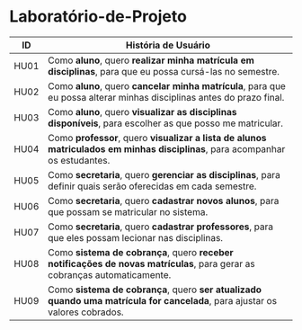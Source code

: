 # Laboratório-de-Projeto



| ID  | História de Usuário |
|-----|---------------------|
| HU01 | Como **aluno**, quero **realizar minha matrícula em disciplinas**, para que eu possa cursá-las no semestre. |
| HU02 | Como **aluno**, quero **cancelar minha matrícula**, para que eu possa alterar minhas disciplinas antes do prazo final. |
| HU03 | Como **aluno**, quero **visualizar as disciplinas disponíveis**, para escolher as que posso me matricular. |
| HU04 | Como **professor**, quero **visualizar a lista de alunos matriculados em minhas disciplinas**, para acompanhar os estudantes. |
| HU05 | Como **secretaria**, quero **gerenciar as disciplinas**, para definir quais serão oferecidas em cada semestre. |
| HU06 | Como **secretaria**, quero **cadastrar novos alunos**, para que possam se matricular no sistema. |
| HU07 | Como **secretaria**, quero **cadastrar professores**, para que eles possam lecionar nas disciplinas. |
| HU08 | Como **sistema de cobrança**, quero **receber notificações de novas matrículas**, para gerar as cobranças automaticamente. |
| HU09 | Como **sistema de cobrança**, quero **ser atualizado quando uma matrícula for cancelada**, para ajustar os valores cobrados. |
